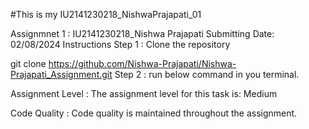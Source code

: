 #This is my IU2141230218_NishwaPrajapati_01

Assignmnet 1 : IU2141230218_Nishwa Prajapati
Submitting Date: 02/08/2024
Instructions
Step 1 : Clone the repository

git clone https://github.com/Nishwa-Prajapati/Nishwa-Prajapati_Assignment.git
Step 2 : run below command in you terminal.

Assignment Level :
The assignment level for this task is: Medium

Code Quality :
Code quality is maintained throughout the assignment.
